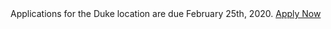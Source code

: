<div>Applications for the Duke location are due February 25th, 2020. <a href="/apply" class="btn btn-outline-dark btn-sm font-weight-bold">Apply Now</a></div>
